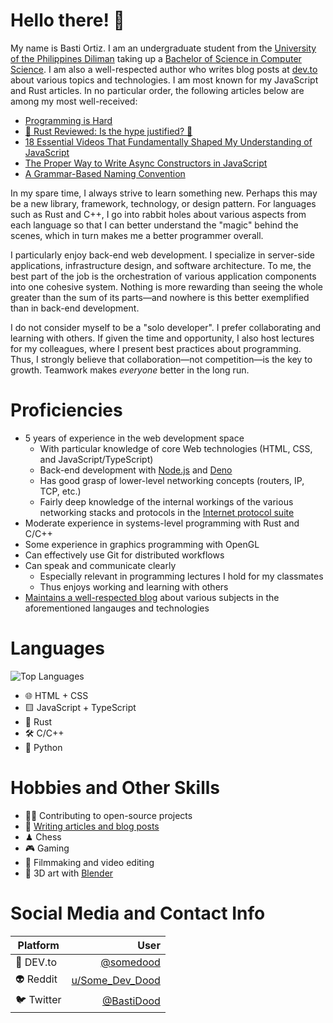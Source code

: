 # Hello there! 👋
My name is Basti Ortiz. I am an undergraduate student from the [University of the Philippines Diliman](https://up.edu.ph/) taking up a [Bachelor of Science in Computer Science](https://dcs.upd.edu.ph/). I am also a well-respected author who writes blog posts at [dev.to](https://dev.to/somedood) about various topics and technologies. I am most known for my JavaScript and Rust articles. In no particular order, the following articles below are among my most well-received:

* [Programming is Hard](https://dev.to/somedood/programming-is-hard-2p87)
* [🦀 Rust Reviewed: Is the hype justified? 🦀](https://dev.to/somedood/rust-reviewed-is-the-hype-justified-1pa1)
* [18 Essential Videos That Fundamentally Shaped My Understanding of JavaScript](https://dev.to/somedood/18-essential-videos-that-fundamentally-shaped-my-understanding-of-javascript-3ib)
* [The Proper Way to Write Async Constructors in JavaScript](https://dev.to/somedood/the-proper-way-to-write-async-constructors-in-javascript-1o8c)
* [A Grammar-Based Naming Convention](https://dev.to/somedood/a-grammar-based-naming-convention-13jf)

In my spare time, I always strive to learn something new. Perhaps this may be a new library, framework, technology, or design pattern. For languages such as Rust and C++, I go into rabbit holes about various aspects from each language so that I can better understand the "magic" behind the scenes, which in turn makes me a better programmer overall.

I particularly enjoy back-end web development. I specialize in server-side applications, infrastructure design, and software architecture. To me, the best part of the job is the orchestration of various application components into one cohesive system. Nothing is more rewarding than seeing the whole greater than the sum of its parts—and nowhere is this better exemplified than in back-end development.

I do not consider myself to be a "solo developer". I prefer collaborating and learning with others. If given the time and opportunity, I also host lectures for my colleagues, where I present best practices about programming. Thus, I strongly believe that collaboration—not competition—is the key to growth. Teamwork makes _everyone_ better in the long run.

# Proficiencies
* 5 years of experience in the web development space
    - With particular knowledge of core Web technologies (HTML, CSS, and JavaScript/TypeScript)
    - Back-end development with [Node.js](https://nodejs.org/en/) and [Deno](https://deno.land/)
    - Has good grasp of lower-level networking concepts (routers, IP, TCP, etc.)
    - Fairly deep knowledge of the internal workings of the various networking stacks and protocols in the [Internet protocol suite](https://en.wikipedia.org/wiki/Internet_protocol_suite)
* Moderate experience in systems-level programming with Rust and C/C++
* Some experience in graphics programming with OpenGL
* Can effectively use Git for distributed workflows
* Can speak and communicate clearly
    - Especially relevant in programming lectures I hold for my classmates
    - Thus enjoys working and learning with others
* [Maintains a well-respected blog](https://dev.to/somedood) about various subjects in the aforementioned langauges and technologies

# Languages
![Top Languages](https://github-readme-stats.vercel.app/api/top-langs/?username=Some-Dood&theme=github_dark&layout=compact)
* 🌐 HTML + CSS
* 🟨 JavaScript + TypeScript
* 🦀 Rust
* 🛠 C/C++
* 🐍 Python

# Hobbies and Other Skills
* 👨‍💻 Contributing to open-source projects
* 📝 [Writing articles and blog posts](https://dev.to/somedood)
* ♟ Chess
* 🎮 Gaming
* 🎥 Filmmaking and video editing
* 🎨 3D art with [Blender](https://www.blender.org/)

# Social Media and Contact Info

**Platform** | **User**
------------ | -----------------------------------------------------------:
🌱 DEV.to    | [@somedood](https://dev.to/somedood)
👽 Reddit    | [u/Some_Dev_Dood](https://www.reddit.com/user/Some_Dev_Dood)
🐦 Twitter   | [@BastiDood](https://twitter.com/BastiDood)
